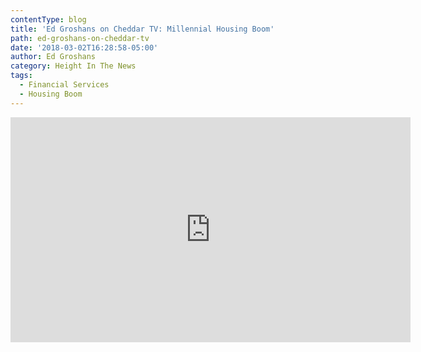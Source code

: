 ```yaml
---
contentType: blog
title: 'Ed Groshans on Cheddar TV: Millennial Housing Boom'
path: ed-groshans-on-cheddar-tv
date: '2018-03-02T16:28:58-05:00'
author: Ed Groshans
category: Height In The News
tags:
  - Financial Services
  - Housing Boom
---
```

<iframe width="640" height="360" src="https://www.youtube.com/embed/nmEe1Q4Qxws" frameborder="0" allow="autoplay; encrypted-media" allowfullscreen></iframe>
